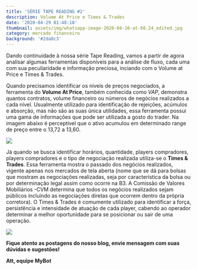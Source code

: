 ```yaml
---
title: 'SÉRIE TAPE READING #2'
description: Volume At Price e Times & Trades
date: '2020-04-29 01:48:18'
thumbnail: assets/img/whatsapp-image-2020-04-10-at-08.24_edited.jpg
category: mercado financeiro
background: '#2da0c3'
---
```

Dando continuidade à nossa série Tape Reading, vamos a partir de agora analisar algumas ferramentas disponíveis para a análise de fluxo, cada uma com sua peculiaridade e informação preciosa, inciando com o Volume at Price e Times & Trades.

Quando precisamos identificar os níveis de preços negociados, a ferramenta do **Volume At Price**, também conhecida como *VAP*, demonstra quantos contratos, volume financeiro ou números de negócios realizados a cada nível. Usualmente utilizado para identificação de rejeições, acúmulos e absorção, mas não são as suas única utilidades, essa ferramenta possui uma gama de informações que pode ser utilizada a gosto do trader. Na imagem abaixo é perceptível que o ativo acumulou em determinado range de preço entre o 13,72 a 13,60.

![](assets/img/volume-at-price.png)

Já quando se busca identificar horários, quantidade, players compradores, players compradores e o tipo de negociação realizada utiliza-se o **Times & Trades**. Essa ferramenta mostra o passado dos negócios realizados, vigente apenas nos mercados de tela aberta (nome que se dá para bolsas que mostram as negociações realizadas, seja por característica da bolsa ou por determinação legal assim como ocorre na B3. A Comissão de Valores Mobiliários -CVM determina que todos os negócios realizados sejam públicos incluindo as negociações diretas que ocorrem dentro da própria corretora). O Times & Trades é comumente utilizado para identificar a força, persistência e intensidade de atuação de cada player, cabendo ao operador determinar a melhor oportunidade para se posicionar ou sair de uma operação.

![](assets/img/investcharts_timestrades_agressor_01.png)

**Fique atento as postagens do nosso blog, envie mensagem com suas dúvidas e sugestões!**

**Att, equipe MyBot**